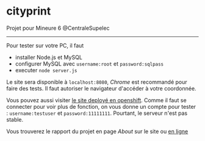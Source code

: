 # cityprint
Projet pour Mineure 6 @CentraleSupelec

---
Pour tester sur votre PC, il faut

- installer Node.js et MySQL
- configurer MySQL avec ```username:root``` et ```password:sqlpass```
- executer ```node server.js```

Le site sera disponible à ```localhost:8080```, *Chrome* est recommandé pour faire des tests. Il faut autoriser le navigateur d'accéder à votre coordonnée.

Vous pouvez aussi visiter [le site deployé en openshift](http://cityprint-thierry.rhcloud.com). Comme il faut se connecter pour voir plus de fonction, on vous donne un compte pour tester : ```username:testuser``` et ```password:11111111```. Pourtant, le serveur n'est pas stable.

Vous trouverez le rapport du projet en page *About* sur le site ou [en ligne](http://cityprint-thierry.rhcloud.com/about)